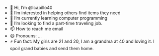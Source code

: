 - 👋 Hi, I’m @lcapillo40
- 👀 I’m interested in helping others find items they need
- 🌱 I’m currently learning computer programming 
- 💞️ I’m looking to find a part-time traveling job. 
- 📫 How to reach me email
- 😄 Pronouns: ...
- ⚡ Fun fact: My girls are 21 and 20, I am a grandma at 40 and loving it. I spoil grand babies and send them home.
